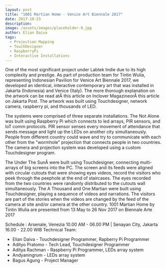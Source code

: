 ```yaml
---
layout: post
title: "1001 Martian Home - Venice Art Biennale 2017"
date: 2017-10-23
description: 
image: /assets/images/placeholder-9.jpg
author: Elian Daiva
tags: 
  - Projection Mapping
  - TouchDesigner
  - RaspberryPi
  - Interactive Installations
---
```

One of the most significant project under Labtek Indie due to its high complexity and prestige. As part of production team for Tintin Wulia, representing Indonesian Pavilion for Venice Art Biennale 2017, we developed an identical, interactive contemporary art that was installed in Jakarta (Indonesia) and Venice (Italy). The more thorough explanation on the artwork can be read atÂ this article on Inclover MagazineorÂ this article on Jakarta Post. The artwork was built using Touchdesigner, network camera, raspberry pi, and thousands of LED.

The systems were comprised of three separate installations. The Not Alone was built using Raspberry Pi which connects to led arrays, PIR sensors, and IoT comm protocols. PIR sensor senses every movement of attendance that sends message and light up the LEDs on another city simultaneously. People from different country could wave and try to communicate with each other from the "wormhole" projection that connects people in two countries. The camera and projection system was developed using a custom Touchdesigner program.

The Under The SunÂ were built using Touchdesigner, connecting multi-arrays of big screens into the PC. The screen and its feeds were aligned with circular cutouts that were showing eyes videos, record the visitors who peek through the peephole at the end of staircases. The eyes recorded from the two countries were randomly distributed to the cutouts wall simultaneously.
The A Thousand and One Martian were built using Touchdesigner, playing a sequence of videos and narrations. The visitors are part of the stories when the videos are changed by the feed of the camera at site and/or camera at the other country.
1001 Martian Home by Tintin Wulia are presented from 13 May to 26 Nov 2017 on Biennale Arte 2017

Schedule :
Arsenale, Venezia 10.00 AM - 06.00 PM | Senayan City, Jakarta 16.00 - 22.00 WIB
Technical Team:

* Elian Daiva - Touchdesigner Programmer, Rapberry Pi Programmer
* Adityo Pratomo - Tech Lead, Touchdesigner Programmer
* Aditya Rachman - Raspberry Pi Programmer, LEDs array system
* Andyaningrum - LEDs array system
* Bagus Agung - Project Manager
